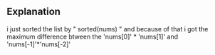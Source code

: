 ## Explanation
i just sorted the list by " sorted(nums) " ​and because of that i got the maximum difference btween the 'nums[0]' * 'nums[1]' and 'nums[-1]'*'nums[-2]'
